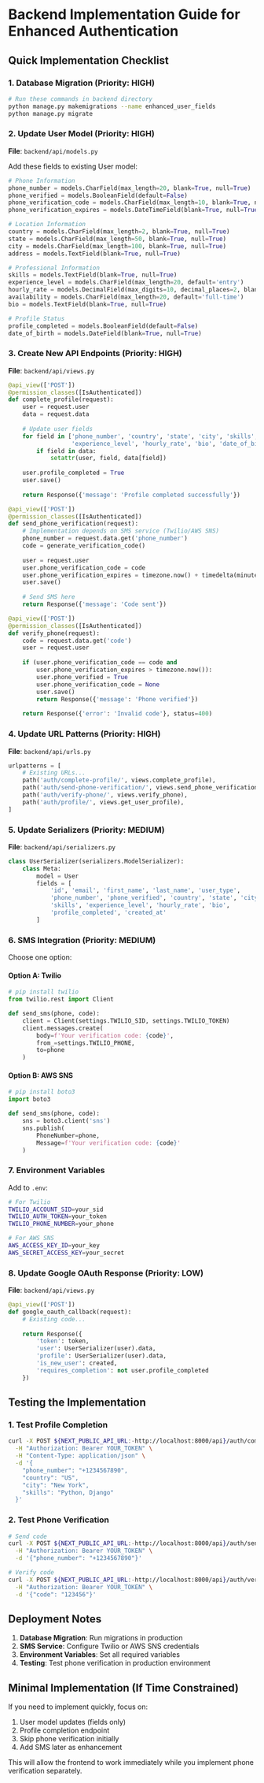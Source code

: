 # Backend Implementation Guide for Enhanced Authentication

## Quick Implementation Checklist

### 1. Database Migration (Priority: HIGH)
```bash
# Run these commands in backend directory
python manage.py makemigrations --name enhanced_user_fields
python manage.py migrate
```

### 2. Update User Model (Priority: HIGH)
**File**: `backend/api/models.py`

Add these fields to existing User model:
```python
# Phone Information
phone_number = models.CharField(max_length=20, blank=True, null=True)
phone_verified = models.BooleanField(default=False)
phone_verification_code = models.CharField(max_length=10, blank=True, null=True)
phone_verification_expires = models.DateTimeField(blank=True, null=True)

# Location Information  
country = models.CharField(max_length=2, blank=True, null=True)
state = models.CharField(max_length=50, blank=True, null=True)
city = models.CharField(max_length=100, blank=True, null=True)
address = models.TextField(blank=True, null=True)

# Professional Information
skills = models.TextField(blank=True, null=True)
experience_level = models.CharField(max_length=20, default='entry')
hourly_rate = models.DecimalField(max_digits=10, decimal_places=2, blank=True, null=True)
availability = models.CharField(max_length=20, default='full-time')
bio = models.TextField(blank=True, null=True)

# Profile Status
profile_completed = models.BooleanField(default=False)
date_of_birth = models.DateField(blank=True, null=True)
```

### 3. Create New API Endpoints (Priority: HIGH)
**File**: `backend/api/views.py`

```python
@api_view(['POST'])
@permission_classes([IsAuthenticated])
def complete_profile(request):
    user = request.user
    data = request.data
    
    # Update user fields
    for field in ['phone_number', 'country', 'state', 'city', 'skills', 
                  'experience_level', 'hourly_rate', 'bio', 'date_of_birth']:
        if field in data:
            setattr(user, field, data[field])
    
    user.profile_completed = True
    user.save()
    
    return Response({'message': 'Profile completed successfully'})

@api_view(['POST'])
@permission_classes([IsAuthenticated])
def send_phone_verification(request):
    # Implementation depends on SMS service (Twilio/AWS SNS)
    phone_number = request.data.get('phone_number')
    code = generate_verification_code()
    
    user = request.user
    user.phone_verification_code = code
    user.phone_verification_expires = timezone.now() + timedelta(minutes=10)
    user.save()
    
    # Send SMS here
    return Response({'message': 'Code sent'})

@api_view(['POST'])
@permission_classes([IsAuthenticated])
def verify_phone(request):
    code = request.data.get('code')
    user = request.user
    
    if (user.phone_verification_code == code and 
        user.phone_verification_expires > timezone.now()):
        user.phone_verified = True
        user.phone_verification_code = None
        user.save()
        return Response({'message': 'Phone verified'})
    
    return Response({'error': 'Invalid code'}, status=400)
```

### 4. Update URL Patterns (Priority: HIGH)
**File**: `backend/api/urls.py`

```python
urlpatterns = [
    # Existing URLs...
    path('auth/complete-profile/', views.complete_profile),
    path('auth/send-phone-verification/', views.send_phone_verification),
    path('auth/verify-phone/', views.verify_phone),
    path('auth/profile/', views.get_user_profile),
]
```

### 5. Update Serializers (Priority: MEDIUM)
**File**: `backend/api/serializers.py`

```python
class UserSerializer(serializers.ModelSerializer):
    class Meta:
        model = User
        fields = [
            'id', 'email', 'first_name', 'last_name', 'user_type',
            'phone_number', 'phone_verified', 'country', 'state', 'city',
            'skills', 'experience_level', 'hourly_rate', 'bio',
            'profile_completed', 'created_at'
        ]
```

### 6. SMS Integration (Priority: MEDIUM)
Choose one option:

#### Option A: Twilio
```python
# pip install twilio
from twilio.rest import Client

def send_sms(phone, code):
    client = Client(settings.TWILIO_SID, settings.TWILIO_TOKEN)
    client.messages.create(
        body=f'Your verification code: {code}',
        from_=settings.TWILIO_PHONE,
        to=phone
    )
```

#### Option B: AWS SNS
```python
# pip install boto3
import boto3

def send_sms(phone, code):
    sns = boto3.client('sns')
    sns.publish(
        PhoneNumber=phone,
        Message=f'Your verification code: {code}'
    )
```

### 7. Environment Variables
Add to `.env`:
```bash
# For Twilio
TWILIO_ACCOUNT_SID=your_sid
TWILIO_AUTH_TOKEN=your_token
TWILIO_PHONE_NUMBER=your_phone

# For AWS SNS
AWS_ACCESS_KEY_ID=your_key
AWS_SECRET_ACCESS_KEY=your_secret
```

### 8. Update Google OAuth Response (Priority: LOW)
**File**: `backend/api/views.py`

```python
@api_view(['POST'])
def google_oauth_callback(request):
    # Existing code...
    
    return Response({
        'token': token,
        'user': UserSerializer(user).data,
        'profile': UserSerializer(user).data,
        'is_new_user': created,
        'requires_completion': not user.profile_completed
    })
```

## Testing the Implementation

### 1. Test Profile Completion
```bash
curl -X POST ${NEXT_PUBLIC_API_URL:-http://localhost:8000/api}/auth/complete-profile/ \
  -H "Authorization: Bearer YOUR_TOKEN" \
  -H "Content-Type: application/json" \
  -d '{
    "phone_number": "+1234567890",
    "country": "US",
    "city": "New York",
    "skills": "Python, Django"
  }'
```

### 2. Test Phone Verification
```bash
# Send code
curl -X POST ${NEXT_PUBLIC_API_URL:-http://localhost:8000/api}/auth/send-phone-verification/ \
  -H "Authorization: Bearer YOUR_TOKEN" \
  -d '{"phone_number": "+1234567890"}'

# Verify code  
curl -X POST ${NEXT_PUBLIC_API_URL:-http://localhost:8000/api}/auth/verify-phone/ \
  -H "Authorization: Bearer YOUR_TOKEN" \
  -d '{"code": "123456"}'
```

## Deployment Notes

1. **Database Migration**: Run migrations in production
2. **SMS Service**: Configure Twilio or AWS SNS credentials
3. **Environment Variables**: Set all required variables
4. **Testing**: Test phone verification in production environment

## Minimal Implementation (If Time Constrained)

If you need to implement quickly, focus on:
1. User model updates (fields only)
2. Profile completion endpoint
3. Skip phone verification initially
4. Add SMS later as enhancement

This will allow the frontend to work immediately while you implement phone verification separately.
